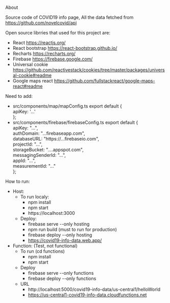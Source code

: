 About

Source code of COVID19 info page, All the data fetched from https://github.com/novelcovid/api

Open source librries that used for this project are:
- React https://reactjs.org/
- React bootstrap https://react-bootstrap.github.io/
- Recharts https://recharts.org/            
- Firebase https://firebase.google.com/
- Universal cookie https://github.com/reactivestack/cookies/tree/master/packages/universal-cookie#readme
- Google maps react https://github.com/fullstackreact/google-maps-react#readme

Need to add:
- src/components/map/mapConfig.ts
    export default {	
        apiKey: '...'	
    };
- src/components/firebase/firebaseConfig.ts
    export default {	
        apiKey: "...",	
        authDomain: "...firebaseapp.com",	
        databaseURL: "https://...firebaseio.com",	
        projectId: "...",	
        storageBucket: "....appspot.com",	
        messagingSenderId: "...",	
        appId: "...",	
        measurementId: "..."	
    };

How to run:
- Host:
    - To run localy:
        - npm install
        - npm start
        - https://localhost:3000
    - Deploy:
        - firebase serve --only hosting
        - npm run build (must to run for production)
        - firebase deploy --only hosting
        - https://covid19-info-data.web.app/
- Function: (Test, not functional)
  - To run (cd functions)
    - npm install
    - npm start
  - Deploy
    - firebase serve --only functions
    - firebase deploy --only functions
  - URL
    - http://localhost:5000/covid19-info-data/us-central1/helloWorld
    - https://us-central1-covid19-info-data.cloudfunctions.net
